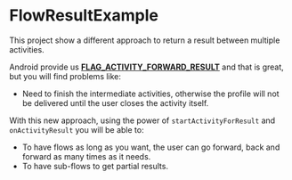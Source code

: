 # FlowResultExample
This project show a different approach to return a result between multiple activities.

Android provide us [**FLAG_ACTIVITY_FORWARD_RESULT**](http://developer.android.com/reference/android/content/Intent.html#FLAG_ACTIVITY_FORWARD_RESULT) and that is great, but you will find problems like:

- Need to finish the intermediate activities, otherwise the profile will not be delivered until the user closes the activity itself.

With this new approach, using the power of `startActivityForResult` and `onActivityResult` you will be able to:

- To have flows as long as you want, the user can go forward, back and forward as many times as it needs.
- To have sub-flows to get partial results.
